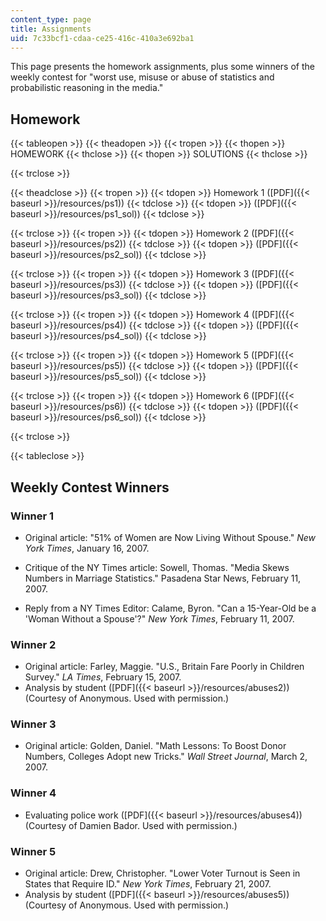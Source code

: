 ```yaml
---
content_type: page
title: Assignments
uid: 7c33bcf1-cdaa-ce25-416c-410a3e692ba1
---
```


This page presents the homework assignments, plus some winners of the weekly contest for "worst use, misuse or abuse of statistics and probabilistic reasoning in the media."

Homework
--------

{{< tableopen >}}
{{< theadopen >}}
{{< tropen >}}
{{< thopen >}}
HOMEWORK
{{< thclose >}}
{{< thopen >}}
SOLUTIONS
{{< thclose >}}

{{< trclose >}}

{{< theadclose >}}
{{< tropen >}}
{{< tdopen >}}
Homework 1 ([PDF]({{< baseurl >}}/resources/ps1))
{{< tdclose >}}
{{< tdopen >}}
([PDF]({{< baseurl >}}/resources/ps1_sol))
{{< tdclose >}}

{{< trclose >}}
{{< tropen >}}
{{< tdopen >}}
Homework 2 ([PDF]({{< baseurl >}}/resources/ps2))
{{< tdclose >}}
{{< tdopen >}}
([PDF]({{< baseurl >}}/resources/ps2_sol))
{{< tdclose >}}

{{< trclose >}}
{{< tropen >}}
{{< tdopen >}}
Homework 3 ([PDF]({{< baseurl >}}/resources/ps3))
{{< tdclose >}}
{{< tdopen >}}
([PDF]({{< baseurl >}}/resources/ps3_sol))
{{< tdclose >}}

{{< trclose >}}
{{< tropen >}}
{{< tdopen >}}
Homework 4 ([PDF]({{< baseurl >}}/resources/ps4))
{{< tdclose >}}
{{< tdopen >}}
([PDF]({{< baseurl >}}/resources/ps4_sol))
{{< tdclose >}}

{{< trclose >}}
{{< tropen >}}
{{< tdopen >}}
Homework 5 ([PDF]({{< baseurl >}}/resources/ps5))
{{< tdclose >}}
{{< tdopen >}}
([PDF]({{< baseurl >}}/resources/ps5_sol))
{{< tdclose >}}

{{< trclose >}}
{{< tropen >}}
{{< tdopen >}}
Homework 6 ([PDF]({{< baseurl >}}/resources/ps6))
{{< tdclose >}}
{{< tdopen >}}
([PDF]({{< baseurl >}}/resources/ps6_sol))
{{< tdclose >}}

{{< trclose >}}

{{< tableclose >}}

Weekly Contest Winners
----------------------

### Winner 1

*   Original article: "51% of Women are Now Living Without Spouse." _New York Times_, January 16, 2007.
    
*   Critique of the NY Times article: Sowell, Thomas. "Media Skews Numbers in Marriage Statistics." Pasadena Star News, February 11, 2007.
    
*   Reply from a NY Times Editor: Calame, Byron. "Can a 15-Year-Old be a 'Woman Without a Spouse'?" _New York Times_, February 11, 2007.
    

### Winner 2

*   Original article: Farley, Maggie. "U.S., Britain Fare Poorly in Children Survey." _LA Times_, February 15, 2007.
*   Analysis by student ([PDF]({{< baseurl >}}/resources/abuses2)) (Courtesy of Anonymous. Used with permission.)

### Winner 3

*   Original article: Golden, Daniel. "Math Lessons: To Boost Donor Numbers, Colleges Adopt new Tricks." _Wall Street Journal_, March 2, 2007.

### Winner 4

*   Evaluating police work ([PDF]({{< baseurl >}}/resources/abuses4)) (Courtesy of Damien Bador. Used with permission.)

### Winner 5

*   Original article: Drew, Christopher. "Lower Voter Turnout is Seen in States that Require ID." _New York Times_, February 21, 2007.
*   Analysis by student ([PDF]({{< baseurl >}}/resources/abuses5)) (Courtesy of Anonymous. Used with permission.)